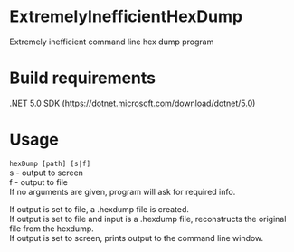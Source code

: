 # ExtremelyInefficientHexDump
Extremely inefficient command line hex dump program

# Build requirements
.NET 5.0 SDK (https://dotnet.microsoft.com/download/dotnet/5.0)

# Usage
`hexDump [path] [s|f]`  
s - output to screen  
f - output to file  
If no arguments are given, program will ask for required info.

If output is set to file, a .hexdump file is created.  
If output is set to file and input is a .hexdump file, reconstructs the original file from the hexdump.  
If output is set to screen, prints output to the command line window.
